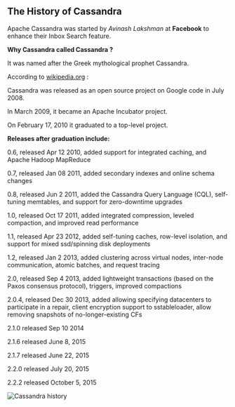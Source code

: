 
## The History of Cassandra

Apache Cassandra was started by *Avinash Lakshman* at **Facebook** to enhance their Inbox Search feature.

**Why Cassandra called Cassandra ?**

It was named after the Greek mythological prophet Cassandra.

According to [wikipedia.org](https://en.wikipedia.org/wiki/Apache_Cassandra#History) :

Cassandra was released as an open source project on Google code in July 2008.

In March 2009, it became an Apache Incubator project.

On February 17, 2010 it graduated to a top-level project.

**Releases after graduation include:**

0.6, released Apr 12 2010, added support for integrated caching, and Apache Hadoop MapReduce

0.7, released Jan 08 2011, added secondary indexes and online schema changes

0.8, released Jun 2 2011, added the Cassandra Query Language (CQL), self-tuning memtables, and support for zero-downtime upgrades

1.0, released Oct 17 2011, added integrated compression, leveled compaction, and improved read performance

1.1, released Apr 23 2012, added self-tuning caches, row-level isolation, and support for mixed ssd/spinning disk deployments

1.2, released Jan 2 2013, added clustering across virtual nodes, inter-node communication, atomic batches, and request tracing

2.0, released Sep 4 2013, added lightweight transactions (based on the Paxos consensus protocol), triggers, improved compactions

2.0.4, released Dec 30 2013, added allowing specifying datacenters to participate in a repair, client encryption support to sstableloader, allow removing snapshots of no-longer-existing CFs

2.1.0 released Sep 10 2014 

2.1.6 released June 8, 2015

2.1.7 released June 22, 2015

2.2.0 released July 20, 2015

2.2.2 released October 5, 2015


![Cassandra history](https://cloud.githubusercontent.com/assets/14142983/11412339/e32e5846-9398-11e5-9308-f3f473304cc1.jpg "This picture from wikipedia.org ")
